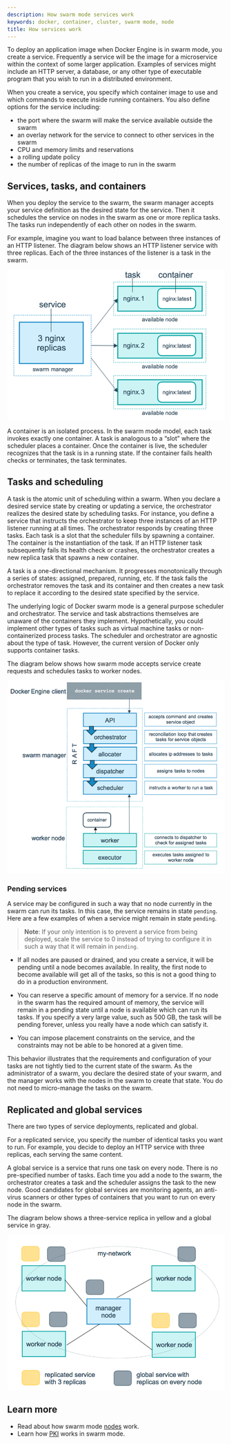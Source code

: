 ```yaml
---
description: How swarm mode services work
keywords: docker, container, cluster, swarm mode, node
title: How services work
---
```


To deploy an application image when Docker Engine is in swarm mode, you create a
service. Frequently a service will be the image for a microservice within the
context of some larger application. Examples of services might include an HTTP
server, a database, or any other type of executable program that you wish to run
in a distributed environment.

When you create a service, you specify which container image to use and which
commands to execute inside running containers. You also define options for the
service including:

* the port where the swarm will make the service available outside the swarm
* an overlay network for the service to connect to other services in the swarm
* CPU and memory limits and reservations
* a rolling update policy
* the number of replicas of the image to run in the swarm

## Services, tasks, and containers

When you deploy the service to the swarm, the swarm manager accepts your service
definition as the desired state for the service. Then it schedules the service
on nodes in the swarm as one or more replica tasks. The tasks run independently
of each other on nodes in the swarm.

For example, imagine you want to load balance between three instances of an HTTP
listener. The diagram below shows an HTTP listener service with three replicas.
Each of the three instances of the listener is a task in the swarm.

![services diagram](../images/services-diagram.png)

A container is an isolated process. In the swarm mode model, each task invokes
exactly one container. A task is analogous to a “slot” where the scheduler
places a container. Once the container is live, the scheduler recognizes that
the task is in a running state. If the container fails health checks or
terminates, the task terminates.

## Tasks and scheduling

A task is the atomic unit of scheduling within a swarm. When you declare a
desired service state by creating or updating a service, the orchestrator
realizes the desired state by scheduling tasks. For instance, you define a
service that instructs the orchestrator to keep three instances of an HTTP
listener running at all times. The orchestrator responds by creating three
tasks. Each task is a slot that the scheduler fills by spawning a container. The
container is the instantiation of the task. If an HTTP listener task subsequently
fails its health check or crashes, the orchestrator creates a new replica task
that spawns a new container.

A task is a one-directional mechanism. It progresses monotonically through a
series of states: assigned, prepared, running, etc. If the task fails the
orchestrator removes the task and its container and then creates a new task to
replace it according to the desired state specified by the service.

The underlying logic of Docker swarm mode is a general purpose scheduler and
orchestrator. The service and task abstractions themselves are unaware of the
containers they implement. Hypothetically, you could implement other types of
tasks such as virtual machine tasks or non-containerized process tasks. The
scheduler and orchestrator are agnostic about the type of task. However, the
current version of Docker only supports container tasks.

The diagram below shows how swarm mode accepts service create requests and
schedules tasks to worker nodes.

![services flow](../images/service-lifecycle.png)

### Pending services

A service may be configured in such a way that no node currently in the
swarm can run its tasks. In this case, the service remains in state `pending`.
Here are a few examples of when a service might remain in state `pending`.

> **Note**: If your only intention is to prevent a service from
being deployed, scale the service to 0 instead of trying to configure it in
such a way that it will remain in `pending`.

- If all nodes are paused or drained, and you create a service, it will be
  pending until a node becomes available. In reality, the first node to become
  available will get all of the tasks, so this is not a good thing to do in a
  production environment.

- You can reserve a specific amount of memory for a service. If no node in the
  swarm has the required amount of memory, the service will remain in a pending
  state until a node is available which can run its tasks. If you specify a very
  large value, such as 500 GB, the task will be pending forever, unless you
  really have a node which can satisfy it.

- You can impose placement constraints on the service, and the constraints may
  not be able to be honored at a given time.

This behavior illustrates that the requirements and configuration of your tasks
are not tightly tied to the current state of the swarm. As the administrator of
a swarm, you declare the desired state of your swarm, and the manager works with
the nodes in the swarm to create that state. You do not need to micro-manage the
tasks on the swarm.

## Replicated and global services

There are two types of service deployments, replicated and global.

For a replicated service, you specify the number of identical tasks you want to
run. For example, you decide to deploy an HTTP service with three replicas, each
serving the same content.

A global service is a service that runs one task on every node. There is no
pre-specified number of tasks. Each time you add a node to the swarm, the
orchestrator creates a task and the scheduler assigns the task to the new node.
Good candidates for global services are monitoring agents, an anti-virus
scanners or other types of containers that you want to run on every node in the
swarm.

The diagram below shows a three-service replica in yellow and a global service
in gray.

![global vs replicated services](../images/replicated-vs-global.png)

## Learn more

* Read about how swarm mode [nodes](nodes.md) work.
* Learn how [PKI](pki.md) works in swarm mode.
